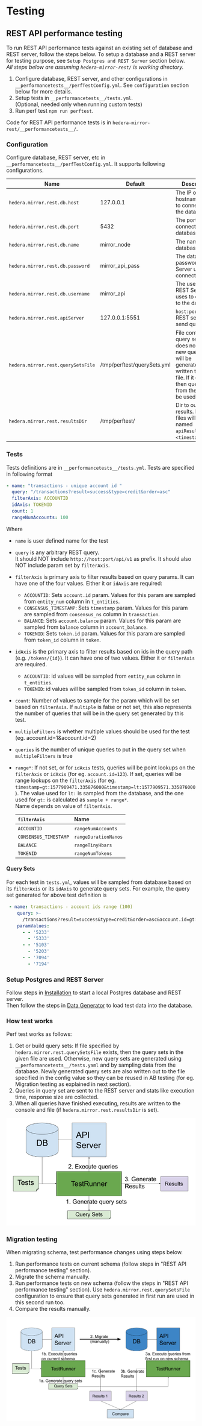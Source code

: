 # Testing

## REST API performance testing

To run REST API performance tests against an existing set of database and REST server, follow the steps below. To setup
a database and a REST server for testing purpose, see `Setup Postgres and REST Server` section below. \
_All steps below are assuming `hedera-mirror-rest/` is working directory._

1. Configure database, REST server, and other configurations in `__performancetests__/perfTestConfig.yml`.
   See `configuration` section below for more details.
2. Setup tests in `__performancetests__/tests.yml`. \
   (Optional, needed only when running custom tests)
3. Run perf test `npm run perftest`.

Code for REST API performance tests is in `hedera-mirror-rest/__performancetests__/`.

### Configuration

Configure database, REST server, etc in `__performancetests__/perfTestConfig.yml`. It supports following configurations.

| Name                           | Default                     | Description                                                                                                                                                           |
| ------------------------------ | --------------------------- | --------------------------------------------------------------------------------------------------------------------------------------------------------------------- |
| `hedera.mirror.rest.db.host`        | 127.0.0.1                   | The IP or hostname used to connect to the database                                                                                                                    |
| `hedera.mirror.rest.db.port`        | 5432                        | The port used to connect to the database                                                                                                                              |
| `hedera.mirror.rest.db.name`        | mirror_node                 | The name of the database                                                                                                                                              |
| `hedera.mirror.rest.db.password`    | mirror_api_pass             | The database password REST Server uses to connect                                                                                                                     |
| `hedera.mirror.rest.db.username`    | mirror_api                  | The username REST Server uses to connect to the database                                                                                                              |
| `hedera.mirror.rest.apiServer`      | 127.0.0.1:5551              | `host:port` of REST server to send queries                                                                                                                            |
| `hedera.mirror.rest.querySetsFile`  | /tmp/perftest/querySets.yml | File containing query sets. If it does not exist, new query sets will be generated and written to the file. If it exists, then query sets from the file will be used. |
| `hedera.mirror.rest.resultsDir`     | /tmp/perftest/              | Dir to output results. Result files will be named `apiResults-<timestamp>.yml`.                                                                                       |

### Tests

Tests definitions are in `__performancetests__/tests.yml`.
Tests are specified in following format

```yaml
- name: "transactions - unique account id "
  query: "/transactions?result=success&type=credit&order=asc"
  filterAxis: ACCOUNTID
  idAxis: TOKENID
  count: 1
  rangeNumAccounts: 100
```

Where

-   `name` is user defined name for the test
-   `query` is any arbitrary REST query. \
    It should NOT include `http://host:port/api/v1` as prefix. It should also NOT include param set by `filterAxis`.
-   `filterAxis` is primary axis to filter results based on query params. It can have one of the four values.  Either it or `idAxis` are required:
    -   `ACCOUNTID`: Sets `account.id` param. Values for this param are sampled from `entity_num` column in `t_entities`.
    -   `CONSENSUS_TIMESTAMP`: Sets `timestamp` param. Values for this param are sampled from `consensus_ns` column in
        `transaction`.
    -   `BALANCE`: Sets `account.balance` param. Values for this param are sampled from `balance` column in
        `account_balance`.
    -   `TOKENID`: Sets `token.id` param. Values for this param are sampled from `token_id` column in `token`.
-   `idAxis` is the primary axis to filter results based on ids in the query path (e.g. `/tokens/{id}`).  It can have one of two values.
    Either it or `filterAxis` are required.
    -   `ACCOUNTID`: id values will be sampled from `entity_num` column in `t_entities`.
    -   `TOKENID`: id values will be sampled from `token_id` column in `token`.
-   `count`: Number of values to sample for the param which will be set based on `filterAxis`. If `multiple` is false or not set, this also represents
    the number of queries that will be in the query set generated by this test.
-   `multipleFilters` is whether multiple values should be used for the test (eg. account.id=1&account.id=2)
-   `queries` is the number of unique queries to put in the query set when `multipleFilters` is true
-   `range*`: If not set, or for `idAxis` tests, queries will be point lookups on the `filterAxis` or `idAxis` (for eg. `account.id=123`).
    If set, queries will be range lookups on the `filterAxis` (for eg.
    `timestamp=gt:1577909471.335876000&timestamp=lt:1577909571.335876000`). The value used for `lt:` is sampled from the
    database, and the one used for `gt:` is calculated as `sample + range*`. \
    Name depends on value of `filterAxis`.

    | `filterAxis`          | Name                 |
    | --------------------- | -------------------- |
    | `ACCOUNTID`           | `rangeNumAccounts`   |
    | `CONSENSUS_TIMESTAMP` | `rangeDurationNanos` |
    | `BALANCE`             | `rangeTinyHbars`     |
    | `TOKENID`             | `rangeNumTokens`     |

#### Query Sets

For each test in `tests.yml`, values will be sampled from database based on its `filterAxis` or its `idAxis` to generate query sets.
For example, the query set generated for above test definition is

```yaml
 - name: transactions - account ids range (100)
    query: >-
      /transactions?result=success&type=credit&order=asc&account.id=gt:%s&account.id=lt:%s
    paramValues:
      - - '5233'
        - '5333'
      - - '5103'
        - '5203'
      - - '7094'
        - '7194'
```

### Setup Postgres and REST Server

Follow steps in [Installation](./installation.md) to start a local Postgres database and REST server. \
Then follow the steps in [Data Generator](./../hedera-mirror-datagenerator/docs/README.md) to load test data into the
database.

### How test works

Perf test works as follows:

1. Get or build query sets: If file specified by `hedera.mirror.rest.querySetsFile` exists, then the query sets in the given
   file are used. Otherwise, new query sets are generated using `__performancetests__/tests.yaml` and by sampling data
   from the database. Newly generated query sets are also written out to the file specified in the config value so they
   can be reused in AB testing (for eg. Migration testing as explained in next section).
2. Queries in query set are sent to the REST server and stats like execution time, response size are collected.
3. When all queries have finished executing, results are written to the console and file (if `hedera.mirror.rest.resultsDir`
   is set).

![REST API Perf test architecture](images/rest_api_perf_test_architecture.png)

### Migration testing

When migrating schema, test performance changes using steps below.

1. Run performance tests on current schema (follow steps in "REST API performance testing" section).
2. Migrate the schema manually.
3. Run performance tests on new schema (follow the steps in "REST API performance testing" section).
   Use `hedera.mirror.rest.querySetsFile` configuration to ensure that query sets generated in first run are used in this
   second run too.
4. Compare the results manually.

![REST API Perf test migration](images/rest_api_perf_test_migration.png)
